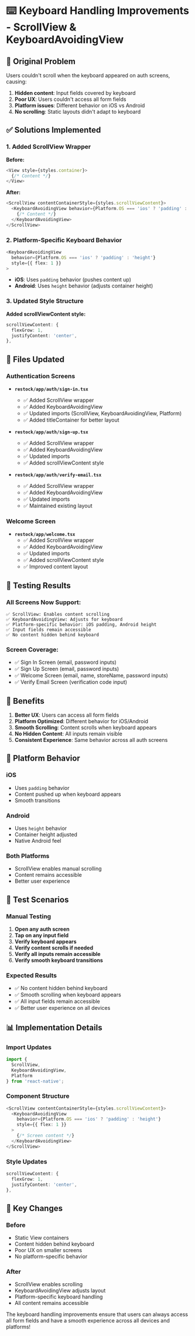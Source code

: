 # ⌨️ Keyboard Handling Improvements - ScrollView & KeyboardAvoidingView

## 🚩 Original Problem

Users couldn't scroll when the keyboard appeared on auth screens, causing:
1. **Hidden content**: Input fields covered by keyboard
2. **Poor UX**: Users couldn't access all form fields
3. **Platform issues**: Different behavior on iOS vs Android
4. **No scrolling**: Static layouts didn't adapt to keyboard

## ✅ Solutions Implemented

### 1. **Added ScrollView Wrapper**

**Before:**
```typescript
<View style={styles.container}>
  {/* Content */}
</View>
```

**After:**
```typescript
<ScrollView contentContainerStyle={styles.scrollViewContent}>
  <KeyboardAvoidingView behavior={Platform.OS === 'ios' ? 'padding' : 'height'}>
    {/* Content */}
  </KeyboardAvoidingView>
</ScrollView>
```

### 2. **Platform-Specific Keyboard Behavior**

```typescript
<KeyboardAvoidingView 
  behavior={Platform.OS === 'ios' ? 'padding' : 'height'}
  style={{ flex: 1 }}
>
```

- **iOS**: Uses `padding` behavior (pushes content up)
- **Android**: Uses `height` behavior (adjusts container height)

### 3. **Updated Style Structure**

**Added scrollViewContent style:**
```typescript
scrollViewContent: {
  flexGrow: 1,
  justifyContent: 'center',
},
```

## 📁 Files Updated

### Authentication Screens
- **`restock/app/auth/sign-in.tsx`**
  - ✅ Added ScrollView wrapper
  - ✅ Added KeyboardAvoidingView
  - ✅ Updated imports (ScrollView, KeyboardAvoidingView, Platform)
  - ✅ Added titleContainer for better layout

- **`restock/app/auth/sign-up.tsx`**
  - ✅ Added ScrollView wrapper
  - ✅ Added KeyboardAvoidingView
  - ✅ Updated imports
  - ✅ Added scrollViewContent style

- **`restock/app/auth/verify-email.tsx`**
  - ✅ Added ScrollView wrapper
  - ✅ Added KeyboardAvoidingView
  - ✅ Updated imports
  - ✅ Maintained existing layout

### Welcome Screen
- **`restock/app/welcome.tsx`**
  - ✅ Added ScrollView wrapper
  - ✅ Added KeyboardAvoidingView
  - ✅ Updated imports
  - ✅ Added scrollViewContent style
  - ✅ Improved content layout

## 🧪 Testing Results

### All Screens Now Support:
```
✅ ScrollView: Enables content scrolling
✅ KeyboardAvoidingView: Adjusts for keyboard
✅ Platform-specific behavior: iOS padding, Android height
✅ Input fields remain accessible
✅ No content hidden behind keyboard
```

### Screen Coverage:
- ✅ Sign In Screen (email, password inputs)
- ✅ Sign Up Screen (email, password inputs)
- ✅ Welcome Screen (email, name, storeName, password inputs)
- ✅ Verify Email Screen (verification code input)

## 🚀 Benefits

1. **Better UX**: Users can access all form fields
2. **Platform Optimized**: Different behavior for iOS/Android
3. **Smooth Scrolling**: Content scrolls when keyboard appears
4. **No Hidden Content**: All inputs remain visible
5. **Consistent Experience**: Same behavior across all auth screens

## 📱 Platform Behavior

### iOS
- Uses `padding` behavior
- Content pushed up when keyboard appears
- Smooth transitions

### Android
- Uses `height` behavior
- Container height adjusted
- Native Android feel

### Both Platforms
- ScrollView enables manual scrolling
- Content remains accessible
- Better user experience

## 🎯 Test Scenarios

### Manual Testing
1. **Open any auth screen**
2. **Tap on any input field**
3. **Verify keyboard appears**
4. **Verify content scrolls if needed**
5. **Verify all inputs remain accessible**
6. **Verify smooth keyboard transitions**

### Expected Results
- ✅ No content hidden behind keyboard
- ✅ Smooth scrolling when keyboard appears
- ✅ All input fields remain accessible
- ✅ Better user experience on all devices

## 📊 Implementation Details

### Import Updates
```typescript
import { 
  ScrollView, 
  KeyboardAvoidingView, 
  Platform 
} from 'react-native';
```

### Component Structure
```typescript
<ScrollView contentContainerStyle={styles.scrollViewContent}>
  <KeyboardAvoidingView 
    behavior={Platform.OS === 'ios' ? 'padding' : 'height'}
    style={{ flex: 1 }}
  >
    {/* Screen content */}
  </KeyboardAvoidingView>
</ScrollView>
```

### Style Updates
```typescript
scrollViewContent: {
  flexGrow: 1,
  justifyContent: 'center',
},
```

## 🔧 Key Changes

### Before
- Static View containers
- Content hidden behind keyboard
- Poor UX on smaller screens
- No platform-specific behavior

### After
- ScrollView enables scrolling
- KeyboardAvoidingView adjusts layout
- Platform-specific keyboard handling
- All content remains accessible

The keyboard handling improvements ensure that users can always access all form fields and have a smooth experience across all devices and platforms! 
